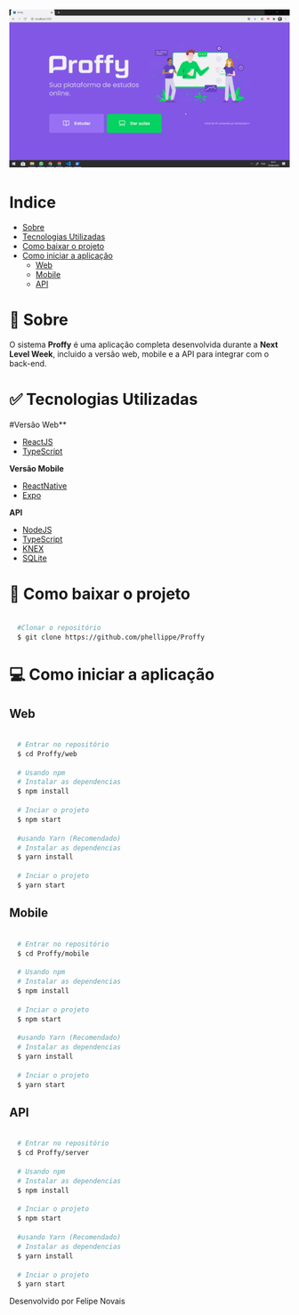 <h1 display="inline">
  <img src="web/github/gif.gif">
</h1>

# Indice

<!--ts-->
   * [Sobre](#-sobre)
   * [Tecnologias Utilizadas](#-tecnologias-utilizadas)
   * [Como baixar o projeto](#-como-baixar-o-projeto)
   * [Como iniciar a aplicação](#-como-iniciar-a-aplicação)
      * [Web](#web)
      * [Mobile](#mobile)
      * [API](#api)
<!--te-->


# 📝 Sobre

O sistema **Proffy** é uma aplicação completa desenvolvida durante a **Next Level Week**, incluido a versão web, mobile e a API para integrar com o back-end.

# ✅ Tecnologias Utilizadas

#Versão Web**
- [ReactJS](https://pt-br.reactjs.org)
- [TypeScript](https://www.typescriptlang.org/)

**Versão Mobile**
- [ReactNative](https://reactnative.dev/)
- [Expo](https://expo.io/)

**API**
- [NodeJS](https://nodejs.org/en/)
- [TypeScript](https://www.typescriptlang.org/)
- [KNEX](http://knexjs.org/)
- [SQLite](https://www.sqlite.org/index.html)

# 💾 Como baixar o projeto
```bash

  #Clonar o repositório
  $ git clone https://github.com/phellippe/Proffy

```

# 💻 Como iniciar a aplicação

## Web
```bash

  # Entrar no repositório
  $ cd Proffy/web

  # Usando npm
  # Instalar as dependencias
  $ npm install 

  # Inciar o projeto
  $ npm start
  
  #usando Yarn (Recomendado)
  # Instalar as dependencias
  $ yarn install 

  # Inciar o projeto
  $ yarn start

```

## Mobile
```bash
  
  # Entrar no repositório
  $ cd Proffy/mobile
  
  # Usando npm
  # Instalar as dependencias
  $ npm install 

  # Inciar o projeto
  $ npm start
  
  #usando Yarn (Recomendado)
  # Instalar as dependencias
  $ yarn install 

  # Inciar o projeto
  $ yarn start

```

## API
```bash

  # Entrar no repositório
  $ cd Proffy/server

  # Usando npm
  # Instalar as dependencias
  $ npm install 

  # Inciar o projeto
  $ npm start
  
  #usando Yarn (Recomendado)
  # Instalar as dependencias
  $ yarn install 

  # Inciar o projeto
  $ yarn start

```

Desenvolvido por Felipe Novais
